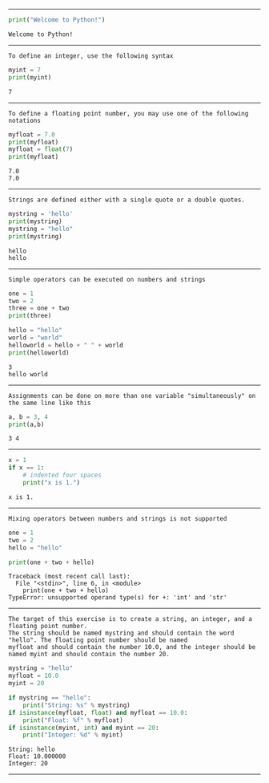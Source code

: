 
--------------------------------------------

```python
print("Welcome to Python!")
```
```
Welcome to Python!
```

--------------------------------------------

```
To define an integer, use the following syntax
```

```python
myint = 7
print(myint)
```

```
7
```

--------------------------------------------

```
To define a floating point number, you may use one of the following notations
```

```python
myfloat = 7.0
print(myfloat)
myfloat = float(7)
print(myfloat)
```

```
7.0
7.0
```

--------------------------------------------

```
Strings are defined either with a single quote or a double quotes.
```

```python
mystring = 'hello'
print(mystring)
mystring = "hello"
print(mystring)
```

```
hello
hello
```

--------------------------------------------

```
Simple operators can be executed on numbers and strings
```

```python
one = 1
two = 2
three = one + two
print(three)

hello = "hello"
world = "world"
helloworld = hello + " " + world
print(helloworld)
```

```
3
hello world
```

--------------------------------------------

```
Assignments can be done on more than one variable "simultaneously" on the same line like this
```

```python
a, b = 3, 4
print(a,b)
```

```
3 4
```

--------------------------------------------

```python
x = 1
if x == 1:
    # indented four spaces
    print("x is 1.")
```
    
```
x is 1.
```

--------------------------------------------

```
Mixing operators between numbers and strings is not supported
```

```python
one = 1
two = 2
hello = "hello"

print(one + two + hello)
```

```
Traceback (most recent call last):
  File "<stdin>", line 6, in <module>
    print(one + two + hello)
TypeError: unsupported operand type(s) for +: 'int' and 'str'
```

--------------------------------------------

```
The target of this exercise is to create a string, an integer, and a floating point number. 
The string should be named mystring and should contain the word "hello". The floating point number should be named 
myfloat and should contain the number 10.0, and the integer should be named myint and should contain the number 20.
```

```python
mystring = "hello"
myfloat = 10.0
myint = 20

if mystring == "hello":
    print("String: %s" % mystring)
if isinstance(myfloat, float) and myfloat == 10.0:
    print("Float: %f" % myfloat)
if isinstance(myint, int) and myint == 20:
    print("Integer: %d" % myint)
```

```
String: hello
Float: 10.000000
Integer: 20
```
--------------------------------------------

